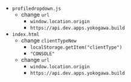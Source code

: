 - `profiledropdown.js`
	- change `url`
		- `window.location.origin`
		- `https://api.dev.apps.yokogawa.build`
- `index.html`
	- change `clientTypeNew`
		- `localStorage.getItem("clientType")`
		- `"CONSOLE"`
	- change `url`
		- `window.location.origin`
		- `https://api.dev.apps.yokogawa.build`
